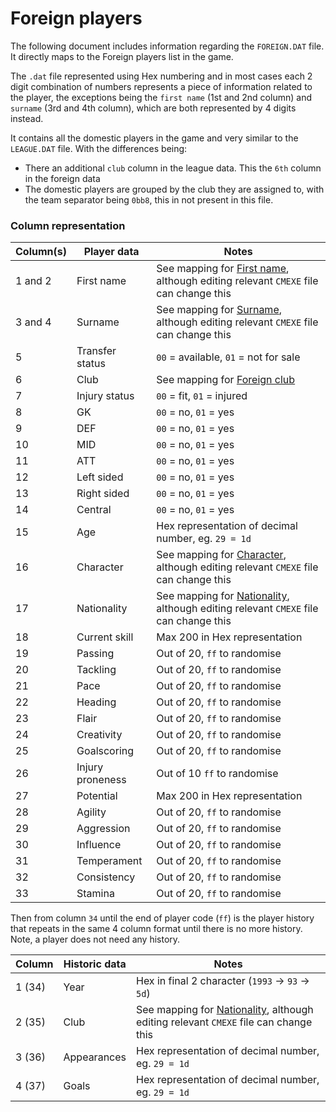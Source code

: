 # Foreign players

The following document includes information regarding the `FOREIGN.DAT` file. It directly maps to the Foreign players list in the game.

The `.dat` file represented using Hex numbering and in most cases each 2 digit combination of numbers represents a piece of information related to the player, the exceptions being the `first name` (1st and 2nd column) and `surname` (3rd and 4th column), which are both represented by 4 digits instead.

It contains all the domestic players in the game and very similar to the `LEAGUE.DAT` file. With the differences being:

- There an additional `club` column in the league data. This the `6th` column in the foreign data
- The domestic players are grouped by the club they are assigned to, with the team separator being `0bb8`, this in not present in this file.

### Column representation

| Column(s) | Player data      | Notes                                               |
| --------- | ---------------- | --------------------------------------------------- |
| 1 and 2   | First name       | See mapping for [First name](./CODES.md), although editing relevant `CMEXE` file can change this |
| 3 and 4   | Surname          | See mapping for [Surname](./CODES.md), although editing relevant `CMEXE` file can change this    |
| 5         | Transfer status  | `00` = available, `01` = not for sale               |
| 6         | Club             | See mapping for [Foreign club](./CODES.md)          |
| 7         | Injury status    | `00` = fit, `01` = injured                          |
| 8         | GK               | `00` = no, `01` = yes                               |
| 9         | DEF              | `00` = no, `01` = yes                               |
| 10        | MID              | `00` = no, `01` = yes                               |
| 11        | ATT              | `00` = no, `01` = yes                               |
| 12        | Left sided       | `00` = no, `01` = yes                               |
| 13        | Right sided      | `00` = no, `01` = yes                               |
| 14        | Central          | `00` = no, `01` = yes                               |
| 15        | Age              | Hex representation of decimal number, eg. `29 = 1d` |
| 16        | Character        | See mapping for [Character](./CODES.md), although editing relevant `CMEXE` file can change this   |
| 17        | Nationality      | See mapping for [Nationality](./CODES.md), although editing relevant `CMEXE` file can change this |
| 18        | Current skill    | Max 200 in Hex representation                       |
| 19        | Passing          | Out of 20, `ff` to randomise                        |
| 20        | Tackling         | Out of 20, `ff` to randomise                        |
| 21        | Pace             | Out of 20, `ff` to randomise                        |
| 22        | Heading          | Out of 20, `ff` to randomise                        |
| 23        | Flair            | Out of 20, `ff` to randomise                        |
| 24        | Creativity       | Out of 20, `ff` to randomise                        |
| 25        | Goalscoring      | Out of 20, `ff` to randomise                        |
| 26        | Injury proneness | Out of 10  `ff` to randomise                        |
| 27        | Potential        | Max 200 in Hex representation                       |
| 28        | Agility          | Out of 20, `ff` to randomise                        |
| 29        | Aggression       | Out of 20, `ff` to randomise                        |
| 30        | Influence        | Out of 20, `ff` to randomise                        |
| 31        | Temperament      | Out of 20, `ff` to randomise                        |
| 32        | Consistency      | Out of 20, `ff` to randomise                        |
| 33        | Stamina          | Out of 20, `ff` to randomise                        |

Then from column `34` until the end of player code (`ff`) is the player history that repeats in the same 4 column format until there is no more history. Note, a player does not need any history.

| Column | Historic data | Notes                                               |
| ------ | --------------| --------------------------------------------------- |
| 1 (34) | Year          | Hex in final 2 character (`1993` -> `93` -> `5d`)   |
| 2 (35) | Club          | See mapping for [Nationality](./CODES.md), although editing relevant `CMEXE` file can change this |
| 3 (36) | Appearances   | Hex representation of decimal number, eg. `29 = 1d` |
| 4 (37) | Goals         | Hex representation of decimal number, eg. `29 = 1d` |
